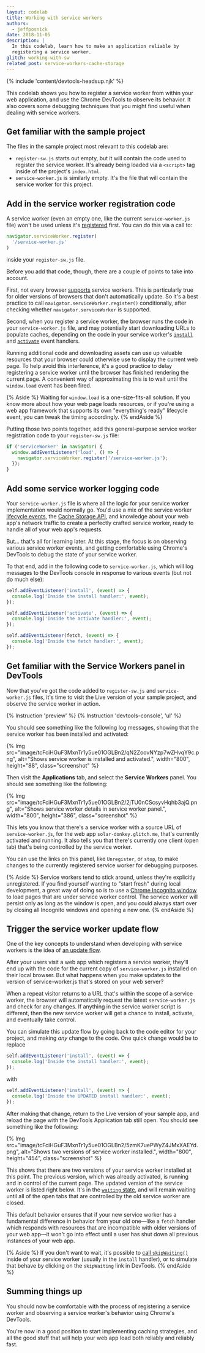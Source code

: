 ```yaml
---
layout: codelab
title: Working with service workers
authors:
  - jeffposnick
date: 2018-11-05
description: |
  In this codelab, learn how to make an application reliable by
  registering a service worker.
glitch: working-with-sw
related_post: service-workers-cache-storage
---
```


{% include 'content/devtools-headsup.njk' %}

This codelab shows you how to register a service worker from within your web
application, and use the Chrome DevTools to observe its behavior. It also
covers some debugging techniques that you might find useful when dealing with
service workers.

## Get familiar with the sample project

The files in the sample project most relevant to this codelab are:

+  `register-sw.js` starts out empty, but it will contain the code used
    to register the service worker. It's already being loaded via a `<script>`
    tag inside of the project's `index.html`.
+  `service-worker.js` is similarly empty. It's the file that will contain
    the service worker for this project.

## Add in the service worker registration code

A service worker (even an empty one, like the current `service-worker.js` file)
won't be used unless it's
[registered](https://developer.mozilla.org/docs/Web/API/ServiceWorkerContainer/register)
first. You can do this via a call to:

```js
navigator.serviceWorker.register(
  '/service-worker.js'
)
```

inside your `register-sw.js` file.

Before you add that code, though, there are a couple of points to take into
account.

First, not every browser
[supports](https://developer.mozilla.org/docs/Web/API/Service_Worker_API#Browser_compatibility)
service workers. This is particularly true for older versions of browsers that
don't automatically update. So it's a best practice to call
`navigator.serviceWorker.register()` conditionally, after checking whether
`navigator.serviceWorker` is supported.

Second, when you register a service worker, the browser runs the code in your
`service-worker.js` file, and may potentially start downloading URLs to populate
caches, depending on the code in your service worker's
[`install`](https://developers.google.com/web/fundamentals/primers/service-workers/lifecycle#install)
and
[`activate`](https://developers.google.com/web/fundamentals/primers/service-workers/lifecycle#activate)
event handlers.

Running additional code and downloading assets can use up
valuable resources that your browser could otherwise use to display the current
web page. To help avoid this interference, it's a good practice to delay
registering a service worker until the browser has finished rendering the
current page. A convenient way of approximating this is to wait until the
`window.load` event has been fired.

{% Aside %}
Waiting for <code>window.load</code> is a one-size-fits-all solution. If you know
more about how your web page loads resources, or if you're using a web app
framework that supports its own "everything's ready" lifecycle event, you can
tweak the timing accordingly.
{% endAside %}

Putting those two points together, add this general-purpose service worker
registration code to your `register-sw.js` file:

```js
if ('serviceWorker' in navigator) {
  window.addEventListener('load', () => {
    navigator.serviceWorker.register('/service-worker.js');
  });
}
```

## Add some service worker logging code

Your `service-worker.js` file is where all the logic for your service worker
implementation would normally go. You'd use a mix of the service worker
[lifecycle events](https://developers.google.com/web/fundamentals/primers/service-workers/lifecycle),
the
[Cache Storage API](https://developer.mozilla.org/docs/Web/API/CacheStorage),
and knowledge about your web app's network traffic to create a perfectly crafted
service worker, ready to handle all of your web app's requests.

But… that's all for learning later. At this stage, the focus is on observing
various service worker events, and getting comfortable using Chrome's DevTools
to debug the state of your service worker.

To that end, add in the following code to `service-worker.js`, which will log
messages to the DevTools console in response to various events (but not do much
else):

```js
self.addEventListener('install', (event) => {
  console.log('Inside the install handler:', event);
});

self.addEventListener('activate', (event) => {
  console.log('Inside the activate handler:', event);
});

self.addEventListener(fetch, (event) => {
  console.log('Inside the fetch handler:', event);
});
```

## Get familiar with the Service Workers panel in DevTools

Now that you've got the code added to `register-sw.js` and `service-worker.js`
files, it's time to visit the Live version of your sample project, and observe
the service worker in action.

{% Instruction 'preview' %}
{% Instruction 'devtools-console', 'ul' %}

You should see something like the following log messages,
showing that the service worker has been installed and activated:

{% Img src="image/tcFciHGuF3MxnTr1y5ue01OGLBn2/qN2ZoovNYzp7wZHvqY9c.png", alt="Shows service worker is installed and activated.", width="800", height="88", class="screenshot" %}

Then visit the **Applications** tab, and select the **Service Workers** panel.
You should see something like the following:

{% Img src="image/tcFciHGuF3MxnTr1y5ue01OGLBn2/2jTU0nCScsyvHqhb3ajQ.png", alt="Shows service worker details in service worker panel.", width="800", height="386", class="screenshot" %}

This lets you know that there's a service worker with a source URL of
`service-worker.js`, for the web app `solar-donkey.glitch.me`, that's currently
activated and running. It also tells you that there's currently one client (open
tab) that's being controlled by the service worker.

You can use the links on this panel, like `Unregister`, or `stop`, to make
changes to the currently registered service worker for debugging purposes.

{% Aside %}
Service workers tend to stick around, unless they're explicitly unregistered. If
you find yourself wanting to "start fresh" during local development, a great way
of doing so is to use a [Chrome Incognito
window](https://support.google.com/chrome/answer/95464) to load pages that are
under service worker control. The service worker will persist only as long as
the window is open, and you could always start over by closing all Incognito
windows and opening a new one.
{% endAside %}

## Trigger the service worker update flow

One of the key concepts to understand when developing with service workers is
the idea of
[an update flow](https://developers.google.com/web/fundamentals/primers/service-workers/lifecycle#updates).

After your users visit a web app which registers a service worker, they'll end
up with the code for the current copy of `service-worker.js` installed on their
local browser. But what happens when you make updates to the version of
service-worker.js that's stored on your web server?

When a repeat visitor returns to a URL that's within the scope of a service worker,
the browser will automatically request the latest `service-worker.js` and
check for any changes. If anything in the service worker script is different,
then the new service worker will get a chance to install, activate,
and eventually take control.

You can simulate this update flow by going back to the code editor for your project, and making _any_ change to the code. One quick change would be
to replace

```js
self.addEventListener('install', (event) => {
  console.log('Inside the install handler:', event);
});
```

with

```js
self.addEventListener('install', (event) => {
  console.log('Inside the UPDATED install handler:', event);
});
```

After making that change, return to the Live version of your sample app, and
reload the page with the DevTools Application tab still open. You should see
something like the following:

{% Img src="image/tcFciHGuF3MxnTr1y5ue01OGLBn2/5zmK7uePWyZ4JMxXAEYd.png", alt="Shows two versions of service worker installed.", width="800", height="454", class="screenshot" %}

This shows that there are two versions of your service worker installed at this
point. The previous version, which was already activated, is running and in
control of the current page. The updated version of the service worker is listed
right below. It's in the
[`waiting` state](https://developers.google.com/web/fundamentals/primers/service-workers/lifecycle#waiting),
and will remain waiting until all of the open tabs that are controlled by the
old service worker are closed.

This default behavior ensures that if your new
service worker has a fundamental difference in behavior from your old one—like a
`fetch` handler which responds with resources that are incompatible with older
versions of your web app—it won't go into effect until a user has shut down all
previous instances of your web app.

{% Aside %}
If you don't want to wait, it's possible to
[call `skipWaiting()`](https://developers.google.com/web/fundamentals/primers/service-workers/lifecycle#skip_the_waiting_phase)
inside of your service worker (usually in the `install` handler), or to simulate
that behave by clicking on the `skipWaiting` link in DevTools.
{% endAside %}

## Summing things up

You should now be comfortable with the process of registering a service worker
and observing a service worker's behavior using Chrome's DevTools.

You're now in a good position to start implementing caching strategies, and all
the good stuff that will help your web app load both reliably and reliably
fast.
